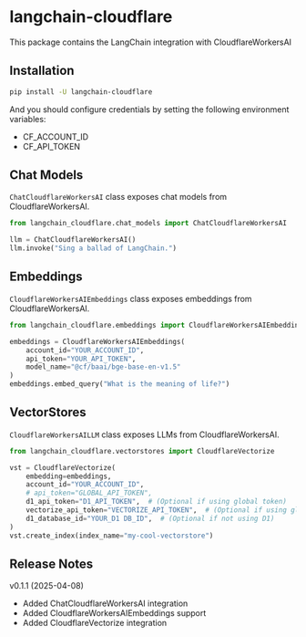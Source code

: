 # langchain-cloudflare

This package contains the LangChain integration with CloudflareWorkersAI

## Installation

```bash
pip install -U langchain-cloudflare
```

And you should configure credentials by setting the following environment variables:

- CF_ACCOUNT_ID
- CF_API_TOKEN

## Chat Models

`ChatCloudflareWorkersAI` class exposes chat models from CloudflareWorkersAI.

```python
from langchain_cloudflare.chat_models import ChatCloudflareWorkersAI

llm = ChatCloudflareWorkersAI()
llm.invoke("Sing a ballad of LangChain.")
```

## Embeddings

`CloudflareWorkersAIEmbeddings` class exposes embeddings from CloudflareWorkersAI.

```python
from langchain_cloudflare.embeddings import CloudflareWorkersAIEmbeddings

embeddings = CloudflareWorkersAIEmbeddings(
    account_id="YOUR_ACCOUNT_ID",
    api_token="YOUR_API_TOKEN",
    model_name="@cf/baai/bge-base-en-v1.5"
)
embeddings.embed_query("What is the meaning of life?")
```

## VectorStores
`CloudflareWorkersAILLM` class exposes LLMs from CloudflareWorkersAI.

```python
from langchain_cloudflare.vectorstores import CloudflareVectorize

vst = CloudflareVectorize(
    embedding=embeddings,
    account_id="YOUR_ACCOUNT_ID",
    # api_token="GLOBAL_API_TOKEN",
    d1_api_token="D1_API_TOKEN",  # (Optional if using global token)
    vectorize_api_token="VECTORIZE_API_TOKEN",  # (Optional if using global token)
    d1_database_id="YOUR_D1 DB_ID",  # (Optional if not using D1)
)
vst.create_index(index_name="my-cool-vectorstore")
```

## Release Notes
v0.1.1 (2025-04-08)

- Added ChatCloudflareWorkersAI integration
- Added CloudflareWorkersAIEmbeddings support
- Added CloudflareVectorize integration